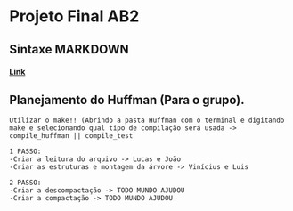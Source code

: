 # Projeto Final AB2

## Sintaxe MARKDOWN

#### [Link](https://support.zendesk.com/hc/pt-br/articles/203691016-Formata%C3%A7%C3%A3o-de-texto-com-Markdown)

## Planejamento do Huffman (Para o grupo).
    Utilizar o make!! (Abrindo a pasta Huffman com o terminal e digitando make e selecionando qual tipo de compilação será usada -> compile_huffman || compile_test 

	1 PASSO:
	-Criar a leitura do arquivo -> Lucas e João
	-Criar as estruturas e montagem da árvore -> Vinícius e Luis

	2 PASSO:
	-Criar a descompactação -> TODO MUNDO AJUDOU
	-Criar a compactação -> TODO MUNDO AJUDOU
